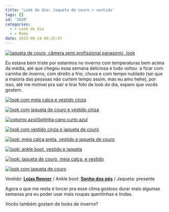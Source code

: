 ```yaml
---
title: 'Look do dia: Jaqueta de couro + vestido'
tags: []
id: '2820'
categories:
  - - Look do dia
  - - Moda
date: 2015-09-14 09:25:47
---
```


[![jaqueta de couro, câmera semi profissional panasonic, look](/images/2015/09/vintage-1024x768.jpg)](/images/2015/09/vintage.jpg)

Eu estava bem triste por estarmos no inverno com temperaturas bem acima da média, até que chegou essa semana deliciosa e tudo voltou  a ficar com carinha de inverno, com direito a frio, chuva e com tempo nublado (sei que a maioria das pessoas não curtem tempo assim, mas eu amo hehe), por isso, até me motivei pra sair e tirar foto de look do dia, espero que vocês gostem.

[![look com meia calça e vestido cinza](/images/2015/09/P1060704-1024x768.jpg)](/images/2015/09/P1060704.jpg)

[![look com jaqueta de couro e vestido  cinza](/images/2015/09/look-com-jaqueta-de-couro-e-vestido-cinza-768x1024.jpg)](/images/2015/09/look-com-jaqueta-de-couro-e-vestido-cinza.jpg)

[![coturno azul/botinha cano curto azul](/images/2015/09/botinha-azul-1024x768.jpg)](/images/2015/09/botinha-azul.jpg)

[![look com vestido cinza e jaqueta de couro](/images/2015/09/look-vestido-e-jaqueta-de-couro-1024x768.jpg)](/images/2015/09/look-vestido-e-jaqueta-de-couro.jpg)

[![look: meia calça preta, vestido e jaqueta de couro](/images/2015/09/meia-calça-vestido-cinza-e-jaqueta-de-couro-768x1024.jpg)](/images/2015/09/meia-calça-vestido-cinza-e-jaqueta-de-couro.jpg)

[![look: ankle boot, vestido e jaqueta ](/images/2015/09/look-inverno-jaqueta-de-couro-e-vestido-e-meia-calça-e-coturno-768x1024.jpg)](/images/2015/09/look-inverno-jaqueta-de-couro-e-vestido-e-meia-calça-e-coturno.jpg)

[![look: jaqueta de couro, meia calça, e vestido](/images/2015/09/vestido-cinza-meia-calça-e-jaqueta-de-couro-1024x768.jpg)](/images/2015/09/vestido-cinza-meia-calça-e-jaqueta-de-couro.jpg)

[![look com jaqueta de couro](/images/2015/09/câmera-panasonic-1024x768.jpg)](/images/2015/09/câmera-panasonic.jpg)

Vestido: **[Lojas Renner](http://www.lojasrenner.com.br/)** / Ankle boot: **[Sonho dos pés](http://www.sonhodospes.com.br/)** / Jaqueta: presente

Agora o que me resta é torcer pra esse clima gostoso durar mais algumas semanas pra eu poder usar mais roupas quentinhas e lindas.

Vocês também gostam de looks de inverno?
